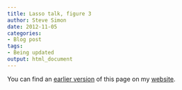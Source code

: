 ```yaml
---
title: Lasso talk, figure 3
author: Steve Simon
date: 2012-11-05
categories:
- Blog post
tags:
- Being updated
output: html_document
---
```


You can find an [earlier version][sim1] of this page on my [website][sim2].

[sim1]: http://www.pmean.com/12/lasso3.html
[sim2]: http://www.pmean.com
